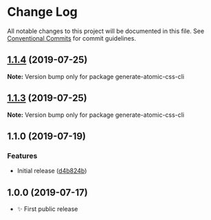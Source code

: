 # Change Log

All notable changes to this project will be documented in this file.
See [Conventional Commits](https://conventionalcommits.org) for commit guidelines.

## [1.1.4](https://gitlab.com/codsen/codsen/compare/generate-atomic-css-cli@1.1.3...generate-atomic-css-cli@1.1.4) (2019-07-25)

**Note:** Version bump only for package generate-atomic-css-cli





## [1.1.3](https://gitlab.com/codsen/codsen/compare/generate-atomic-css-cli@1.1.2...generate-atomic-css-cli@1.1.3) (2019-07-25)

**Note:** Version bump only for package generate-atomic-css-cli

## 1.1.0 (2019-07-19)

### Features

- Initial release ([d4b824b](https://gitlab.com/codsen/codsen/commit/d4b824b))

## 1.0.0 (2019-07-17)

- ✨ First public release
